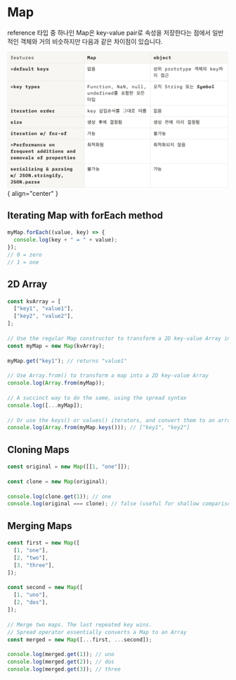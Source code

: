 # Map

reference 타입 중 하나인 Map은 key-value pair로 속성을 저장한다는 점에서 일반적인 객체와 거의 비슷하지만 다음과 같은 차이점이 있습니다.

![Map과 Object 차이점](../image/map_object_diff.png){ align="center" }

## Iterating Map with forEach method

```js
myMap.forEach((value, key) => {
  console.log(key + " = " + value);
});
// 0 = zero
// 1 = one
```

## 2D Array

```js
const kvArray = [
  ["key1", "value1"],
  ["key2", "value2"],
];

// Use the regular Map constructor to transform a 2D key-value Array into a map
const myMap = new Map(kvArray);

myMap.get("key1"); // returns "value1"

// Use Array.from() to transform a map into a 2D key-value Array
console.log(Array.from(myMap));

// A succinct way to do the same, using the spread syntax
console.log([...myMap]);

// Or use the keys() or values() iterators, and convert them to an array
console.log(Array.from(myMap.keys())); // ["key1", "key2"]
```

## Cloning Maps

```js
const original = new Map([[1, "one"]]);

const clone = new Map(original);

console.log(clone.get(1)); // one
console.log(original === clone); // false (useful for shallow comparison)
```

## Merging Maps

```js
const first = new Map([
  [1, "one"],
  [2, "two"],
  [3, "three"],
]);

const second = new Map([
  [1, "uno"],
  [2, "dos"],
]);

// Merge two maps. The last repeated key wins.
// Spread operator essentially converts a Map to an Array
const merged = new Map([...first, ...second]);

console.log(merged.get(1)); // uno
console.log(merged.get(2)); // dos
console.log(merged.get(3)); // three
```
